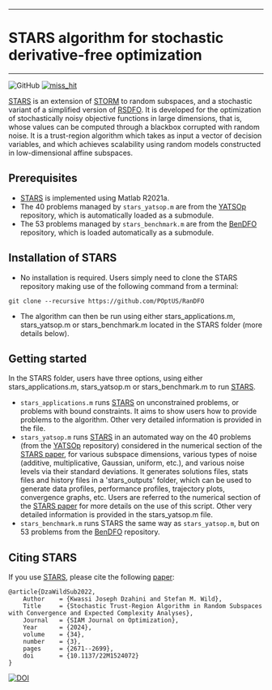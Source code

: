 *****
# STARS algorithm for stochastic derivative-free optimization
*****
![GitHub](https://img.shields.io/github/license/poptus/randfo) [![miss_hit](https://github.com/POptUS/RanDFO/actions/workflows/miss_hit.yml/badge.svg)](https://github.com/POptUS/RanDFO/actions/workflows/miss_hit.yml)

[STARS](https://doi.org/10.1137/22M1524072) is an extension of [STORM](https://doi.org/10.1007/s10107-017-1141-8) to random subspaces, and a stochastic variant of a simplified version of [RSDFO](https://doi.org/10.1007/s10107-022-01836-1). It is developed for the optimization of stochastically noisy objective functions in large dimensions, that is, whose values can be computed through a blackbox corrupted with random noise. It is a trust-region algorithm which takes as input a vector of decision variables, and which achieves scalability using random models constructed in low-dimensional affine subspaces.

## Prerequisites

* [STARS](https://doi.org/10.1137/22M1524072) is implemented using Matlab R2021a.
* The 40 problems managed by `stars_yatsop.m` are from the [YATSOp](https://github.com/POptUS/YATSOp) repository, which is automatically loaded as a submodule.
* The 53 problems managed by `stars_benchmark.m` are from the [BenDFO](https://github.com/POptUS/BenDFO) repository, which is loaded automatically as a submodule.

## Installation of STARS

* No installation is required. Users simply need to clone the STARS repository making use of the following command from a terminal:

```
git clone --recursive https://github.com/POptUS/RanDFO
```
* The algorithm can then be run using either stars_applications.m, stars_yatsop.m or stars_benchmark.m located in the STARS folder (more details below).

## Getting started

In the STARS folder, users have three options, using either stars_applications.m, stars_yatsop.m or stars_benchmark.m to run [STARS](https://doi.org/10.1137/22M1524072).

* `stars_applications.m` runs [STARS](https://doi.org/10.1137/22M1524072) on unconstrained problems, or problems with bound constraints. It aims to show users how to provide problems to the algorithm. Other very detailed information is provided in the file.
* `stars_yatsop.m` runs [STARS](https://doi.org/10.1137/22M1524072) in an automated way on the 40 problems (from the [YATSOp](https://github.com/POptUS/YATSOp) repository) considered in the numerical section of the [STARS paper](https://doi.org/10.1137/22M1524072), for various subspace dimensions, various types of noise (additive, multiplicative, Gaussian, uniform, etc.), and various noise levels via their standard deviations. It generates solutions files, stats files and history files in a 'stars_outputs' folder, which can be used to generate data profiles, performance profiles, trajectory plots, convergence graphs, etc. Users are referred to the numerical section of the [STARS paper](https://doi.org/10.1137/22M1524072) for more details on the use of this script. Other very detailed information is provided in the stars_yatsop.m file.
* `stars_benchmark.m` runs STARS the same way as `stars_yatsop.m`, but on 53 problems from the [BenDFO](https://github.com/POptUS/BenDFO) repository.

## Citing STARS

If you use [STARS](https://doi.org/10.1137/22M1524072), please cite the following [paper](https://doi.org/10.1137/22M1524072):


```
@article{DzaWildSub2022,
	Author    = {Kwassi Joseph Dzahini and Stefan M. Wild},
	Title     = {Stochastic Trust-Region Algorithm in Random Subspaces with Convergence and Expected Complexity Analyses},
	Journal   = {SIAM Journal on Optimization},
	Year      = {2024},
	volume    = {34},
	number    = {3},
	pages     = {2671--2699},
	doi       = {10.1137/22M1524072}
}
```
[![DOI](https://doi.org/10.1137/22M1524072)](https://doi.org/10.1137/22M1524072)
